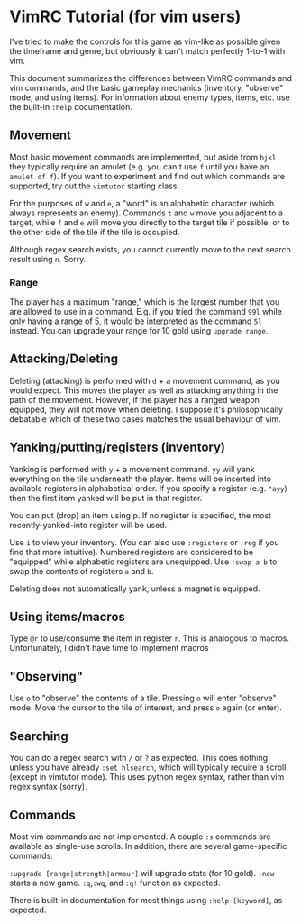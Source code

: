 # VimRC Tutorial (for vim users)

I've tried to make the controls for this game as vim-like as possible given the timeframe and genre, but obviously it can't match perfectly 1-to-1 with vim.

This document summarizes the differences between VimRC commands and vim
commands, and the basic gameplay mechanics (inventory, "observe" mode, and
using items).  For information about enemy types, items, etc. use the built-in
`:help` documentation.

## Movement

Most basic movement commands are implemented, but aside from `hjkl` they
typically require an amulet (e.g. you can't use `f` until you have an `amulet
of f`).  If you want to experiment and find out which commands are supported, try out the `vimtutor` starting class.

For the purposes of `w` and `e`, a "word" is an alphabetic character (which
always represents an enemy).  Commands `t` and `w` move you adjacent to a
target, while `f` and `e` will move you directly to the target tile if possible,
or to the other side of the tile if the tile is occupied.

Although regex search exists, you cannot currently move to the next search result using `n`.  Sorry.

### Range

The player has a maximum "range," which is the largest number that you are
allowed to use in a command. E.g. if you tried the command `99l` while only
having a range of 5, it would be interpreted as the command `5l` instead. You
can upgrade your range for 10 gold using `upgrade range`.

## Attacking/Deleting

Deleting (attacking) is performed with `d` + a movement command, as you would
expect.  This moves the player as well as attacking anything in the path of
the movement. However, if the player has a ranged weapon equipped, they will
not move when deleting.  I suppose it's philosophically debatable which of
these two cases matches the usual behaviour of vim.

## Yanking/putting/registers (inventory)

Yanking is performed with `y` + a movement command.  `yy` will yank everything on the tile underneath the player.  Items will be inserted into available registers in alphabetical order. If you specify a register (e.g. `"ayy`) then
the first item yanked will be put in that register.

You can put (drop) an item using p. If no register is specified, the most recently-yanked-into register will be used.

Use `i` to view your inventory.  (You can also use `:registers` or `:reg`
if you find that more intuitive). Numbered registers are considered to be "equipped" while alphabetic registers are unequipped. Use `:swap a b` to swap the contents of registers `a` and `b`.

Deleting does not automatically yank, unless a magnet is equipped.

## Using items/macros

Type `@r` to use/consume the item in register `r`. This is analogous to macros. Unfortunately, I didn't have time to implement macros

## "Observing"

Use `o` to "observe" the contents of a tile. Pressing `o` will enter "observe"
mode.  Move the cursor to the tile of interest, and press `o` again (or enter).

## Searching

You can do a regex search with `/` or `?` as expected. This does nothing unless you have already `:set hlsearch`, which will typically require a scroll
(except in vimtutor mode).  This uses python regex syntax, rather than vim regex syntax (sorry).

## Commands
Most vim commands are not implemented.  A couple `:s` commands are available as single-use scrolls. In addition, there are several game-specific commands:

`:upgrade [range|strength|armour]` will upgrade stats (for 10 gold).
`:new` starts a new game.
`:q`,`:wq`, and `:q!` function as expected.

There is built-in documentation for most things using `:help [keyword]`, as expected.
